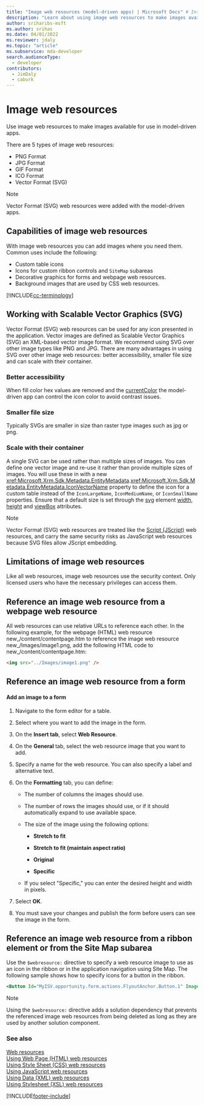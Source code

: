 ```yaml
---
title: "Image web resources (model-driven apps) | Microsoft Docs" # Intent and product brand in a unique string of 43-59 chars including spaces
description: "Learn about using image web resources to make images available for use" # 115-145 characters including spaces. This abstract displays in the search result.
author: sriharibs-msft
ms.author: srihas
ms.date: 04/01/2022
ms.reviewer: jdaly
ms.topic: "article"
ms.subservice: mda-developer
search.audienceType: 
  - developer
contributors: 
  - JimDaly
  - caburk
---
```

# Image web resources

Use image web resources to make images available for use in model-driven apps.  

There are 5 types of image web resources: 
* PNG Format
* JPG Format
* GIF Format
* ICO Format
* Vector Format (SVG)

> [!NOTE]
> Vector Format (SVG) web resources were added with the model-driven apps.

  
<a name="BKMK_Capabilities"></a>   

## Capabilities of image web resources  
With image web resources you can add images where you need them. Common uses include the following:  
  
- Custom table icons  
- Icons for custom ribbon controls and `SiteMap` subareas  
- Decorative graphics for forms and webpage web resources.  
- Background images that are used by CSS web resources.  

[!INCLUDE[cc-terminology](../data-platform/includes/cc-terminology.md)]

## Working with Scalable Vector Graphics (SVG)

Vector Format (SVG) web resources can be used for any icon presented in the application. Vector images are defined as Scalable Vector Graphics (SVG) an XML-based vector image format. We recommend using SVG over other image types like PNG and JPG. There are many advantages in using SVG over other image web resources: better accessibility, smaller file size and can scale with their container.

### Better accessibility
When fill color hex values are removed and the [currentColor](https://developer.mozilla.org/en-US/docs/Web/CSS/color_value#currentcolor_keyword) the model-driven app can control the icon color to avoid contrast issues.

### Smaller file size
Typically SVGs are smaller in size than raster type images such as jpg or png.

### Scale with their container
A single SVG can be used rather than multiple sizes of images. You can define one vector image and re-use it rather than provide multiple sizes of images. You will use these in with a new <xref:Microsoft.Xrm.Sdk.Metadata.EntityMetadata>.<xref:Microsoft.Xrm.Sdk.Metadata.EntityMetadata.IconVectorName> property to define the icon for a custom table instead of the `IconLargeName`, `IconMediumName`, or `IconSmallName` properties.  Ensure that a default size is set through the [svg](https://developer.mozilla.org/docs/Web/SVG/Element/svg) element [width](https://developer.mozilla.org/docs/Web/SVG/Attribute/width), [height](https://developer.mozilla.org/docs/Web/SVG/Attribute/height) and [viewBox](https://developer.mozilla.org/docs/Web/SVG/Attribute/viewBox) attributes.

> [!NOTE]
> Vector Format (SVG) web resources are treated like the [Script (JScript)](./script-jscript-web-resources.md) web resources, and carry the same security risks as JavaScript web resources because SVG files allow JScript embedding.
  
<a name="BKMK_Limitations"></a>   

## Limitations of image web resources  
Like all web resources, image web resources use the security context. Only licensed users who have the necessary privileges can access them.  
 
  
<a name="BKMK_ReferenceFromWebPageWebResource"></a>   
## Reference an image web resource from a webpage web resource  
All web resources can use relative URLs to reference each other. In the following example, for the webpage (HTML) web resource new_/content/contentpage.htm to reference the image web resource new_/Images/image1.png, add the following HTML code to new_/content/contentpage.htm:  
  
```html  
<img src="../Images/image1.png" />  
```  
  

## Reference an image web resource from a form  
  
#### Add an image to a form  
  
1. Navigate to the form editor for a table.  
  
2. Select where you want to add the image in the form.  
  
3. On the **Insert tab**, select **Web Resource**.  
  
4. On the **General** tab, select the web resource image that you want to add.  
  
5. Specify a name for the web resource. You can also specify a label and alternative text.  
  
6. On the **Formatting** tab, you can define:  
  
    - The number of columns the images should use.  
  
    - The number of rows the images should use, or if it should automatically expand to use available space.  
  
    -  The size of the image using the following options:  
  
        - **Stretch to fit**  
  
        - **Stretch to fit (maintain aspect ratio)**  
  
        - **Original**  
  
        - **Specific**  
  
    -   If you select "Specific," you can enter the desired height and width in pixels.  
  
7.  Select **OK**.  
  
8.  You must save your changes and publish the form before users can see the image in the form.  
  
<a name="BKMK_ReferenceWithWebResourcedirective"></a> 
  
## Reference an image web resource from a ribbon element or from the Site Map subarea  

Use the `$webresource:` directive to specify a web resource image to use as an icon in the ribbon or in the application navigation using Site Map. The following sample shows how to specify icons for a button in the ribbon.  
  
```xml  
<Button Id="MyISV.opportunity.form.actions.FlyoutAnchor.Button.1" Image16by16="$webresource:new_/icons/oneIcon16.png" Image32by32="$webresource:new_/icons/oneIcon32.png"/>  
```  
  
> [!NOTE]
> Using the `$webresource:` directive adds a solution dependency that prevents the referenced image web resources from being deleted as long as they are used by another solution component.  
  
### See also  
 [Web resources](web-resources.md)   
 [Using Web Page (HTML) web resources](webpage-html-web-resources.md)   
 [Using Style Sheet (CSS) web resources](css-web-resources.md)   
 [Using JavaScript web resources](script-jscript-web-resources.md)   
 [Using Data (XML) web resources](data-xml-web-resources.md)     
 [Using Stylesheet (XSL) web resources](stylesheet-xsl-web-resources.md)


[!INCLUDE[footer-include](../../includes/footer-banner.md)]
